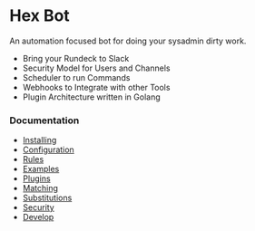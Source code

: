 # Hex Bot

An automation focused bot for doing your sysadmin dirty work.

- Bring your Rundeck to Slack
- Security Model for Users and Channels
- Scheduler to run Commands
- Webhooks to Integrate with other Tools
- Plugin Architecture written in Golang


### Documentation

- [Installing](docs/installing.md)
- [Configuration](docs/configuration.md)
- [Rules](docs/rules.md)
- [Examples](docs/examples.md)
- [Plugins](docs/plugins.md)
- [Matching](docs/matching.md)
- [Substitutions](docs/substitutions.md)
- [Security](docs/security.md)
- [Develop](docs/develop.md)


